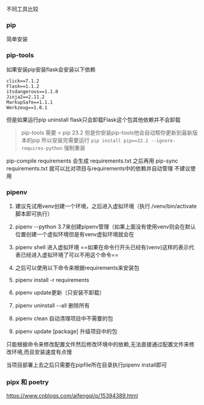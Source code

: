不同工具比较

### pip 
简单安装

### pip-tools

如果安装pip安装flask会安装以下依赖
```
click==7.1.2
Flask==1.1.2
itsdangerous==1.1.0
Jinja2==2.11.2
MarkupSafe==1.1.1
Werkzeug==1.0.1    
```
但是如果运行pip uninstall flask只会卸载Flask这个包其他依赖并不会卸载

> pip-tools 需要 < pip 23.2 但是你安装pip-tools他会自动帮你更新到最新版本的pip
> 所以安装完需要运行 `pip install pip==22.2 --ignore-requires-python` 强制重装

pip-compile requirements 会生成 requirements.txt
之后再用
pip-sync requirements.txt 就可以比对项目与requirements中的依赖并自动管理
不建议使用

### pipenv
1. 建议先试用venv创建一个环境，之后进入虚拟环境（执行./venv/bin/activate 脚本即可执行）

2. pipenv --python 3.7来创建pipenv管理（如果上面没有使用venv则会在默认位置创建一个虚拟环境但是有venv虚拟环境就会在

3. pipenv shell 进入虚拟环境 ==如果在命令行开头已经有(venv)这样的表示代表已经进入虚拟环境了可以不用这个命令== 

4. 之后可以使用以下命令来根据requirements来安装包

5. pipenv install -r requirements

6. pipenv update更新（只安装不卸载）

7. pipenv uninstall --all 删除所有

8. pipenv clean 自动清理项目中不需要的包

9. pipenv update [package] 升级项目中的包


只能根据命令来修改配置文件然后修改环境中的依赖,无法直接通过配置文件来修改环境,而且安装速度有点慢

当项目部署上去之后只需要在pipfile所在目录执行pipenv install即可


### pipx 和 poetry
https://www.cnblogs.com/aifengqi/p/15394389.html